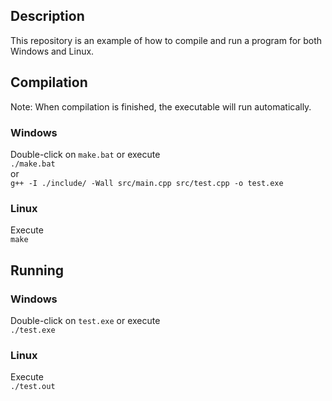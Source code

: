 ## Description  
This repository is an example of how to compile and run a program for both Windows and Linux.  
  
## Compilation  
Note: When compilation is finished, the executable will run automatically.  
  
### Windows  
Double-click on `make.bat` or execute  
`./make.bat`  
or  
`g++ -I ./include/ -Wall src/main.cpp src/test.cpp -o test.exe`  
  
### Linux  
Execute  
`make`  
  
## Running  
### Windows  
Double-click on `test.exe` or execute  
`./test.exe`  
  
### Linux  
Execute  
`./test.out`  